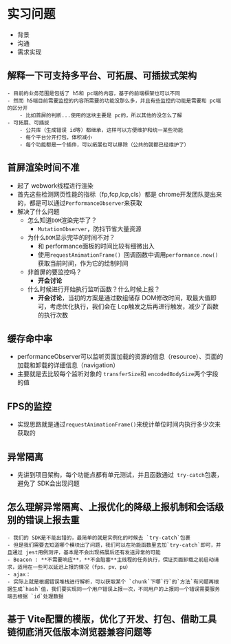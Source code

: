 # 实习问题
- 背景
- 沟通
- 需求实现

## 解释一下可支持多平台、可拓展、可插拔式架构
	- 目前的业务范围是包括了 h5和 pc端的内容，基于的前端框架也可以不同
	- 然而 h5端目前需要监控的内容所需要的功能没那么多，并且有些监控的功能是需要和 pc端的区分开
		- 比如首屏的判断...使用的这块主要是 pc的，所以其他的没怎么了解
	- 可拓展、可插拔
		- 公共库（生成错误 id等）都继承，这样可以方便维护和统一某些功能
		- 每个平台分开打包，体积减小
		- 每个功能都是一个插件，可以拓展也可以移除（公共的就都已经维护了）
## 首屏渲染时间不准		
- 起了 webwork线程进行渲染
- 首先这些检测网页性能的指标（fp,fcp,lcp,cls）都是 chrome开发团队提出来的，都是可以通过`PerformanceObserver`来获取
- 解决了什么问题
	- 怎么知道`DOM`渲染完毕了？
    	- `MutationObserver`，防抖节省大量资源
	- 为什么`DOM`显示完毕的时间不对？
    	- 和 performance面板的时间比较有细微出入
		- 使用`requestAnimationFrame() `回调函数中调用`performance.now() `获取当前时间，作为它的绘制时间
	- 非首屏的要监控吗？
    	- **开会讨论**
	- 什么时候进行开始执行监听函数？什么时候上报？
    	- **开会讨论**，当初的方案是通过数组储存 DOM修改时间，取最大值即可，考虑优化执行，我们会在 Lcp触发之后再进行触发，减少了函数的执行次数
## 缓存命中率
- performanceObserver可以监听页面加载的资源的信息（resource）、页面的加载和卸载的详细信息（navigation）
- 主要就是去比较每个监听对象的 `transferSize`和 `encodedBodySize`两个字段的值
## FPS的监控
- 实现思路就是通过`requestAnimationFrame()`来统计单位时间内执行多少次来获取的
## 异常隔离
- 先讲到项目架构，每个功能点都有单元测试，并且函数通过` try-catch`包裹，避免了 SDK会出现问题

## 怎么理解**异常隔离、上报优化的降级上报机制和会话级别的错误上报去重**
	- 我们的 SDK是不能出错的，最简单的就是实例化的时候去 `try-catch`包裹
	- 但是我们需要去知道哪个模块出了问题，我们可以在功能函数里去加`try-catch`即可，并且通过 jest用例测评，基本是不会出现拓展后还有发送异常的可能
	- Beacon : **不需要响应**，**不会阻塞**主线程的任务执行，保证页面卸载之前启动请求，适用在一些可以延迟上报的情况（fps、pv、pu）
	- ajax：
	- 实际上就是根据错误堆栈进行解析，可以获取某个 `chunk`下哪`行`的`方法`有问题再根据生成`hash`值，我们要实现同一个用户错误上报一次，不同用户的上报同一个错误需要服务端去根据 `id`处理数据

## 基于 Vite配置的模版，优化了开发、打包、借助工具链彻底消灭低版本浏览器兼容问题等







